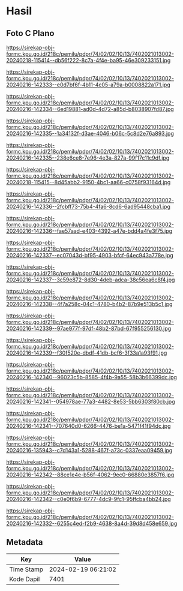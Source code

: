 # Hasil

## Foto C Plano

https://sirekap-obj-formc.kpu.go.id/218c/pemilu/pdpr/74/02/02/10/13/7402021013002-20240218-115414--db56f222-8c7a-4f4e-ba95-46e309233151.jpg

https://sirekap-obj-formc.kpu.go.id/218c/pemilu/pdpr/74/02/02/10/13/7402021013002-20240216-142333--e0d7bf6f-4b11-4c05-a79a-b0008822a171.jpg

https://sirekap-obj-formc.kpu.go.id/218c/pemilu/pdpr/74/02/02/10/13/7402021013002-20240216-142334--6ed19881-ad0d-4d72-a85d-b8038907fd87.jpg

https://sirekap-obj-formc.kpu.go.id/218c/pemilu/pdpr/74/02/02/10/13/7402021013002-20240216-142335--1a34132f-d3ae-4046-b06c-5c8d2e76a893.jpg

https://sirekap-obj-formc.kpu.go.id/218c/pemilu/pdpr/74/02/02/10/13/7402021013002-20240216-142335--238e6ce8-7e96-4e3a-827a-99f17c11c9df.jpg

https://sirekap-obj-formc.kpu.go.id/218c/pemilu/pdpr/74/02/02/10/13/7402021013002-20240218-115415--8d45abb2-9150-4bc1-aa66-c0758f93164d.jpg

https://sirekap-obj-formc.kpu.go.id/218c/pemilu/pdpr/74/02/02/10/13/7402021013002-20240216-142336--2fcbff73-75b4-4fa6-8cd6-6ad95448cba1.jpg

https://sirekap-obj-formc.kpu.go.id/218c/pemilu/pdpr/74/02/02/10/13/7402021013002-20240216-142336--fae57aad-e403-4392-a47e-bdd4a4fe3f75.jpg

https://sirekap-obj-formc.kpu.go.id/218c/pemilu/pdpr/74/02/02/10/13/7402021013002-20240216-142337--ec07043d-bf95-4903-bfcf-64ec943a778e.jpg

https://sirekap-obj-formc.kpu.go.id/218c/pemilu/pdpr/74/02/02/10/13/7402021013002-20240216-142337--3c59e872-8d30-4deb-adca-38c56ea6c8f4.jpg

https://sirekap-obj-formc.kpu.go.id/218c/pemilu/pdpr/74/02/02/10/13/7402021013002-20240216-142338--4f7a258c-04c1-4780-b4b2-87b9e513b5c1.jpg

https://sirekap-obj-formc.kpu.go.id/218c/pemilu/pdpr/74/02/02/10/13/7402021013002-20240216-142339--97ae977f-97df-48b2-87bd-67f955256130.jpg

https://sirekap-obj-formc.kpu.go.id/218c/pemilu/pdpr/74/02/02/10/13/7402021013002-20240216-142339--f30f520e-dbdf-41db-bcf6-3f33a1a93f91.jpg

https://sirekap-obj-formc.kpu.go.id/218c/pemilu/pdpr/74/02/02/10/13/7402021013002-20240216-142340--96023c5b-8585-4f4b-9a55-58b3b66399dc.jpg

https://sirekap-obj-formc.kpu.go.id/218c/pemilu/pdpr/74/02/02/10/13/7402021013002-20240216-142341--054978ae-77a3-4482-8e53-5bb6303f80cb.jpg

https://sirekap-obj-formc.kpu.go.id/218c/pemilu/pdpr/74/02/02/10/13/7402021013002-20240216-142341--707640d0-6266-4476-be1a-5471f41f94dc.jpg

https://sirekap-obj-formc.kpu.go.id/218c/pemilu/pdpr/74/02/02/10/13/7402021013002-20240216-135943--c7d143a1-5288-467f-a73c-0337eaa09459.jpg

https://sirekap-obj-formc.kpu.go.id/218c/pemilu/pdpr/74/02/02/10/13/7402021013002-20240216-142342--88ce1e4e-b56f-4062-9ec0-66880e3857f6.jpg

https://sirekap-obj-formc.kpu.go.id/218c/pemilu/pdpr/74/02/02/10/13/7402021013002-20240216-142342--c0e0f6b9-6777-4dc9-9fc1-95ffcba4bb24.jpg

https://sirekap-obj-formc.kpu.go.id/218c/pemilu/pdpr/74/02/02/10/13/7402021013002-20240216-142332--6255c4ed-f2b9-4638-8a4d-39d8d458e659.jpg


## Metadata

| Key        | Value               |
| ---------- | ------------------- |
| Time Stamp | 2024-02-19 06:21:02 |
| Kode Dapil | 7401                |



